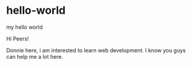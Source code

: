 # hello-world
my hello world

Hi Peers!

Donnie here, i am interested to learn web development. I know you guys can help me a lot here.
